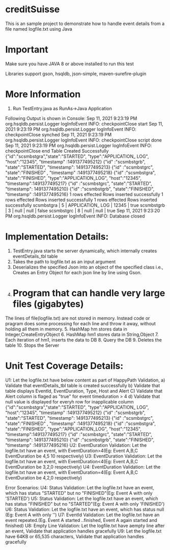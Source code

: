 # creditSuisse
This is an sample project to demonstrate how to handle event details from a file named logfile.txt using Java

# Important
Make sure you have JAVA 8 or above installed to run this test


Libraries support
gson,
hsqldb,
json-simple,
maven-surefire-plugin

# More Information
1. Run TestEntry.java as RunAs->Java Application

Following Output is shown in Console:
Sep 11, 2021 9:23:19 PM org.hsqldb.persist.Logger logInfoEvent
INFO: checkpointClose start
Sep 11, 2021 9:23:19 PM org.hsqldb.persist.Logger logInfoEvent
INFO: checkpointClose synched
Sep 11, 2021 9:23:19 PM org.hsqldb.persist.Logger logInfoEvent
INFO: checkpointClose script done
Sep 11, 2021 9:23:19 PM org.hsqldb.persist.Logger logInfoEvent
INFO: checkpointClose end
Table Created Successfully
{"id":"scsmbstgra","state":"STARTED", "type":"APPLICATION_ LOG", "host":"12345", "timestamp" :1491377495212}
{"id" :"scsmbstgrb",  "state":"STARTED", "timestamp": 1491377495213}
{"id" :"scsmbstgrc", "state":"FINISHED" , "timestamp" :1491377495218}
{"id" :"scsmbstgra", "state":"FINISHED", "type":"APPLICATION_LOG", "host":"12345", "timestamp":1491377495217}
{"id" :"scsmbstgrc", "state":"STARTED", "timestamp": 1491377495210}
{"id" :"scsmbstgrb", "state":"FINISHED", "timestamp" :1491377495216}
1 rows effected
Rows inserted successfully
1 rows effected
Rows inserted successfully
1 rows effected
Rows inserted successfully
scsmbstgra | 5 | APPLICATION_ LOG | 12345 | true
scsmbstgrb | 3 | null | null | false
scsmbstgrc | 8 | null | null | true
Sep 11, 2021 9:23:20 PM org.hsqldb.persist.Logger logInfoEvent
INFO: Database closed


# Implementation Details:
1. TestEntry.java starts the server dynamically, which internally creates eventDetails_tbl table
2. Takes the path to logfile.txt as an input argument
3. Deserializes the specified Json into an object of the specified class i.e., Creates an Entry Object for each json line by line using Gson.
4. # Program that can handle very large files (gigabytes)
 The lines of file(logfile.txt) are not stored in memory. Instead code or pragram does some processing for each line and throw it away, without holding all them in memory.
5. HashMap hm stores data in Integer,CreateEntryObject
6. HashMap hm1 stores data in String,Object
7. Each iteration of hm1, inserts the data to DB
8. Query the DB
9. Deletes the table
10. Stops the Server

# Unit Test Coverage Details:
U1: Let the logfile.txt have below content as part of HappyPath Validation, 
    a) Validate that eventDetails_tbl table is created successfully
	b) Validate that table displays EventId, EventDuration, Type, Host and Alert 
	C) Validate that Alert column is flaged as "true" for event timeduration > 4 
	d) Validate that null value is displayed for everyh row for inapplicable column 
{"id":"scsmbstgra","state":"STARTED", "type":"APPLICATION_ LOG", "host":"12345", "timestamp" :1491377495212}
{"id" :"scsmbstgrb",  "state":"STARTED", "timestamp": 1491377495213}
{"id" :"scsmbstgrc", "state":"FINISHED" , "timestamp" :1491377495218}
{"id" :"scsmbstgra", "state":"FINISHED", "type":"APPLICATION_LOG", "host":"12345", "timestamp":1491377495217}
{"id" :"scsmbstgrc", "state":"STARTED", "timestamp": 1491377495210}
{"id" :"scsmbstgrb", "state":"FINISHED", "timestamp" :1491377495216}
U2: EventDuration Validation: Let the logfile.txt have an event, with EventDuration>4(Eg: Event A,B,C EventDuration be 4,5 10 respectively)
U3: EventDuration Validation: Let the logfile.txt have an event, with EventDuration<4(Eg: Event A,B,C EventDuration be 3,2,0 respectively)
U4: EventDuration Validation: Let the logfile.txt have an event, with EventDuration=4(Eg: Event A,B,C EventDuration be 4,2,0 respectively)

Error Scenarios:
U4: Status Validation: Let the logfile.txt have an event, which has status "STARTED" but no "FINISHED"(Eg: Event A with only 'STARTED')
U5: Status Validation: Let the logfile.txt have an event, which has status "FINISHED" but no "STARTED"(Eg: Event A with only 'FINISHED')
U6: Status Validation: Let the logfile.txt have an event, which has status null (Eg: Event A with only '')
U7: EventId Validation: Let the logfile.txt have an event repeated.(Eg. Event A started ..finished, Event A again started and finished)
U8: Empty Line Validation: Let the logfile.txt have aempty line after an event, Validate that application handles gracefully
U9: Let the logfile.txt have 64KB or 65,535 characters, Validate that application handles gracefully


